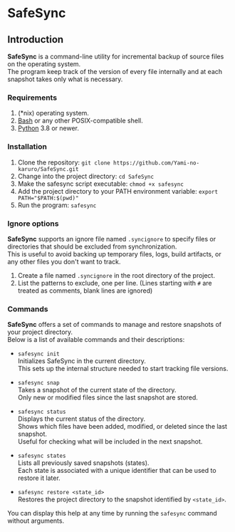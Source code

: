 # SafeSync

## Introduction

**SafeSync** is a command-line utility for incremental backup of source files on the operating system.  
The program keep track of the version of every file internally and at each snapshot takes only what is necessary.

### Requirements

1. (*nix) operating system.
2. [Bash](https://www.gnu.org/software/bash/) or any other POSIX-compatible shell.
3. [Python](https://www.python.org/) 3.8 or newer.

### Installation

1. Clone the repository: `git clone https://github.com/Yami-no-karuro/SafeSync.git`
2. Change into the project directory: `cd SafeSync`
3. Make the safesync script executable: `chmod +x safesync`
4. Add the project directory to your PATH environment variable: `export PATH="$PATH:$(pwd)"`  
5. Run the program: `safesync`

### Ignore options

**SafeSync** supports an ignore file named `.syncignore` to specify files or directories that should be excluded from synchronization.  
This is useful to avoid backing up temporary files, logs, build artifacts, or any other files you don't want to track.

1. Create a file named `.syncignore` in the root directory of the project.
2. List the patterns to exclude, one per line. (Lines starting with `#` are treated as comments, blank lines are ignored)

### Commands

**SafeSync** offers a set of commands to manage and restore snapshots of your project directory.  
Below is a list of available commands and their descriptions:

- `safesync init`  
  Initializes SafeSync in the current directory.  
  This sets up the internal structure needed to start tracking file versions.  

- `safesync snap`  
  Takes a snapshot of the current state of the directory.  
  Only new or modified files since the last snapshot are stored.  

- `safesync status`  
  Displays the current status of the directory.  
  Shows which files have been added, modified, or deleted since the last snapshot.  
  Useful for checking what will be included in the next snapshot.

- `safesync states`  
  Lists all previously saved snapshots (states).  
  Each state is associated with a unique identifier that can be used to restore it later.

- `safesync restore <state_id>`  
  Restores the project directory to the snapshot identified by `<state_id>`.  

You can display this help at any time by running the `safesync` command without arguments.
